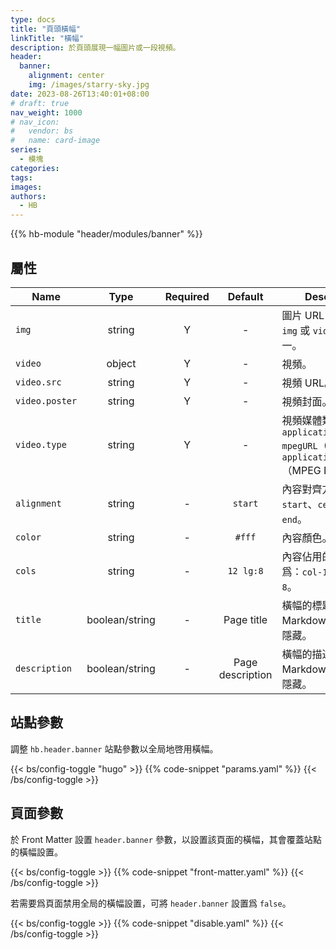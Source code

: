 ```yaml
---
type: docs
title: "頁頭橫幅"
linkTitle: "橫幅"
description: 於頁頭展現一幅圖片或一段視頻。
header:
  banner:
    alignment: center
    img: /images/starry-sky.jpg
date: 2023-08-26T13:40:01+08:00
# draft: true
nav_weight: 1000
# nav_icon:
#   vendor: bs
#   name: card-image
series:
  - 模塊
categories:
tags:
images:
authors:
  - HB
---
```


{{% hb-module "header/modules/banner" %}}

## 屬性

| Name          |  Type  | Required |     Default      | Description                                |
| ------------- | :----: | :------: | :--------------: | ------------------------------------------ |
| `img`         | string |    Y     |        -         | 圖片 URL，至少指定 `img` 或 `video` 其中之一。  |
| `video`       | object |    Y     |        -         | 視頻。                                      |
| `video.src`   | string |    Y     |        -         | 視頻 URL。                                   |
| `video.poster` | string |    Y     |        -         | 視頻封面。                                   |
| `video.type`  | string |    Y     |        -         | 視頻媒體類型，如：`application/x-mpegURL`（HLS）、`application/dash+xml`（MPEG DASH）。 |
| `alignment`   | string |    -     |     `start`      | 內容對齊方式：`start`、`center` 或 `end`。     |
| `color`       | string |    -     |      `#fff`      | 內容顏色。                                   |
| `cols`        | string |    -     |    `12 lg:8`     | 內容佔用的列數，默認爲：`col-12 col-lg-8`。     |
| `title`       | boolean/string |    -     |    Page title    | 橫幅的標題，支持 Markdown，`false` 則隱藏。     |
| `description` | boolean/string |    -     | Page description | 橫幅的描述，支持 Markdown，`false` 則隱藏。     |

## 站點參數

調整 `hb.header.banner` 站點參數以全局地啓用橫幅。

{{< bs/config-toggle "hugo" >}}
{{% code-snippet "params.yaml" %}}
{{< /bs/config-toggle >}}

## 頁面參數

於 Front Matter 設置 `header.banner` 參數，以設置該頁面的橫幅，其會覆蓋站點的橫幅設置。

{{< bs/config-toggle >}}
{{% code-snippet "front-matter.yaml" %}}
{{< /bs/config-toggle >}}

若需要爲頁面禁用全局的橫幅設置，可將 `header.banner` 設置爲 `false`。

{{< bs/config-toggle >}}
{{% code-snippet "disable.yaml" %}}
{{< /bs/config-toggle >}}
